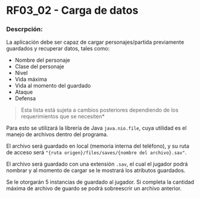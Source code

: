 # RF03_02 - Carga de datos

### Descrpción:

La aplicación debe ser capaz de cargar personajes/partida previamente guardados y recuperar datos, tales como:

- Nombre del personaje
- Clase del personaje
- Nivel
- Vida máxima
- Vida al momento del guardado
- Ataque
- Defensa

> Esta lista está sujeta a cambios posteriores dependiendo de los requerimientos que se necesiten*

Para esto se utilizará la librería de Java `java.nio.file`, cuya utilidad es el manejo de archivos dentro del programa.

El archivo será guardado en local (memoria interna del teléfono), y su ruta de acceso será `"{ruta origen}/files/saves/{nombre del archivo}.sav"`.

El archivo será guardado con una extensión `.sav`, el cual el jugador podrá nombrar y al momento de cargar se le mostrará los atributos guardados.

Se le otorgarán 5 instancias de guardado al jugador. Si completa la cantidad máxima de archivo de guardo se podrá sobreescrir un archivo anterior.